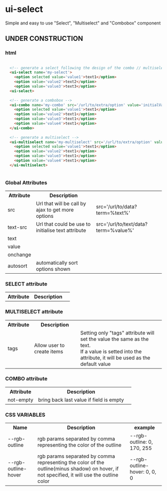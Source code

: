 # ui-select
Simple and easy to use "Select", "Multiselect" and "Combobox" component

## UNDER CONSTRUCTION

### html
```HTML
  
  <!-- generate a select following the design of the combo // multiselect -->
  <ui-select name='my-select'>
    <option selected value='value1'>text1</option>
    <option value='value2'>text2</option>
    <option value='value3'>text3</option>
  <ui-select>
  
  <!-- generate a combobox -->
  <ui-combo name='my-combo' src='/url/to/extra/option' value='initialValue' text='initialText' not-empty>
    <option selected value='value1'>text1</option>
    <option value='value2'>text1</option>
    <option value='value3'>text1</option>
    <option value='value4'>text1</option>
  </ui-combo>
  
  <!-- generate a multiselect -->
  <ui-multiselect name='my-multiselect' src='/url/to/extra/option' value='initialValue' text='initialText'>
    <option selected value='value1'>text1</option>
    <option value='value2'>text1</option>
    <option value='value3'>text1</option>
    <option value='value4'>text1</option>
  </ui-multiselect>
  
```

### Global Attributes

<table>
  <tr>
    <th>Attribute</th>
    <th>Description</th>
    <th></th>
  </tr>
  <tr>
    <td>src</td>
    <td>Url that will be call by ajax to get more options</td>
    <td>src='/url/to/data?term=%text%'</td>
  </tr>
  <tr>
    <td>text-src</td>
    <td>Url that could be use to initialise text attribute</td>
    <td>src='/url/to/text/data?term=%value%'</td>
  </tr>
  <tr>
    <td>text</td>
    <td></td>
    <td></td>
  </tr>
  <tr>
    <td>value</td>
    <td></td>
    <td></td>
  </tr>
  <tr>
    <td>onchange</td>
    <td></td>
    <td></td>
  </tr>
  <tr>
    <td>autosort</td>
    <td>automatically sort options shown</td>
    <td></td>
  </tr>
</table>

### SELECT attribute
<table>
  <tr>
    <th>Attribute</th>
    <th>Description</th>
    <th></th>
  </tr>
</table>



### MULTISELECT attribute
<table>
  <tr>
    <th>Attribute</th>
    <th>Description</th>
    <th></th>
  </tr>
  <tr>
    <td>tags</td>
    <td>Allow user to create items</td>
    <td>
        Setting only "tags" attribute will set the value the same as the text.
        <br>
        If a value is setted into the attribute, it will be used as the default value
    </td>
  </tr>
</table>



### COMBO attribute
<table>
  <tr>
    <th>Attribute</th>
    <th>Description</th>
    <th></th>
  </tr>
  <tr>
    <td>not-empty</td>
    <td>bring back last value if field is empty</td>
    <td><ez-combo not-empty></ez-combo></td>
  </tr>
</table>


### CSS VARIABLES
<table>
  <tr>
    <th>Name</th>
    <th>Description</th>
    <th>example</th>
  </tr>
  <tr>
    <td>--rgb-outline</td>
    <td>rgb params separated by comma representing the color of the outline</td>
    <td>--rgb-outline: 0, 170, 255</td>
  </tr>
  <tr>
    <td>--rgb-outline-hover</td>
    <td>rgb params separated by comma representing the color of the outline(minus shadow) on hover, if not specified, it will use the outline color</td>
    <td>--rgb-outline-hover: 0, 0, 0</td>
  </tr>
</table>
